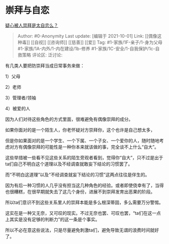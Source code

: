# 崇拜与自恋
[疑心被人崇拜是太自恋么？](https://www.zhihu.com/question/490048636/answer/2149551880)

> Author: #0-Anonymity
> Last update: [编辑于 2021-10-01]
> Link: [[偶像这种毒]] [[自视]] [[咨询师]] [[慈善]] [[爱]]
> Tag: #1-家族/1F-亲子/1-身为父母 #1-家族/1A-内外/1-内在建设/1b-修养 #1-家族/1C-安全/1-自我保护/1c-自救策略 
> 评论区:
> 泛讨论:

有几类人要把防崇拜当成日常事务来做：

1）父母

2）老师

3）管理者/领袖

4）被爱的人

因为人们对待这些角色的方式里面，很难避免有偶像崇拜的成分。

如果你面对的是一个陌生人，你老怀疑对方崇拜你，这个也许是自己想太多，

但是你如果面对的是一个学生、一个下属、一个子女、一个爱你的人，随时随地考虑对方有偶像崇拜的可能性是一种你本来就该做的事，完全谈不上什么“自大”。

这些举措被一些看不见这些关系的陌生旁观者看到，觉得你“自大”，只不过是出于ta们自己不明白这个道理以及不经调查就敢妄下结论的习惯罢了。

而“不明白这道理”以及“不经调查就妄下结论的习惯”这两点往往是伴生的。

因为有后一种习惯的人几乎没有担当这几种角色的经验。或者即使侥幸有了，当得也很糟糕，在很早期就失去了这几个身份，进展不到崇拜发育出恶果的阶段。

所以ta们意识不到这些关系里人的崇拜本能是多么根深蒂固，多么需要万分警惕。

这实在是一种又无奈，又可叹的现实。不过无奈也罢、可叹也罢，“ta们在这一点上其实是没有足够的判断力”的这一条是个事实。

所以不必在意这些说法，只是尽量避免刺激ta们，避免导致无谓的浪费时间就好了。

